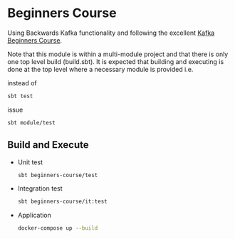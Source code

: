 # Beginners Course

Using Backwards Kafka functionality and following the excellent [Kafka Beginners Course](https://www.udemy.com/apache-kafka/learn/v4/overview).

Note that this module is within a multi-module project and that there is only one top level build (build.sbt).
It is expected that building and executing is done at the top level where a necessary module is provided i.e.

instead of
```bash
sbt test
```

issue
```bash
sbt module/test
```

## Build and Execute

- Unit test
    
  ```bash
  sbt beginners-course/test
  ```
    
- Integration test
    
  ```bash
  sbt beginners-course/it:test
  ```
    
- Application
    
  ```bash
  docker-compose up --build
  ```